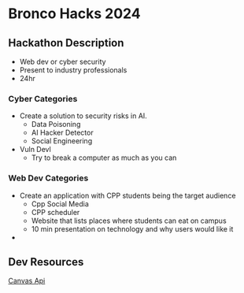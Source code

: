# Bronco Hacks 2024

## Hackathon Description

- Web dev or cyber security
- Present to industry professionals
- 24hr

### Cyber Categories

- Create a solution to security risks in AI.
  - Data Poisoning
  - AI Hacker Detector
  - Social Engineering
- Vuln Devl
  - Try to break a computer as much as you can

### Web Dev Categories

- Create an application with CPP students being the target audience
  - Cpp Social Media
  - CPP scheduler
  - Website that lists places where students can eat on campus
  - 10 min presentation on technology and why users would like it
-

## Dev Resources

[Canvas Api](https://canvas.instructure.com/doc/api/index.html)
